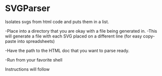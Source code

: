 # SVGParser
Isolates svgs from html code and puts them in a list.


-Place into a directory that you are okay with a file being generated in.
-This will generate a file with each SVG placed on a different line (for easy copy-paste into spreadsheets)

-Have the path to the HTML doc that you want to parse ready.

-Run from your favorite shell

Instructions will follow
